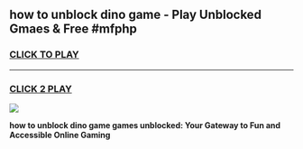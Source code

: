 
## how to unblock dino game - Play Unblocked Gmaes & Free #mfphp
<h3>
<a href="https://news.freeplayer.one?title=how_to_unblock_dino_game&ref=03M">CLICK TO PLAY</a></h3>
<hr>

<h3>
<a href="https://news.freeplayer.one?title=how_to_unblock_dino_game&ref=03M">CLICK 2 PLAY</a>
  
</h3>

<a href="https://news.freeplayer.one?title=how_to_unblock_dino_game&ref=03M"><img src="https://clearcache.store/games.png"></a>


**how to unblock dino game games unblocked: Your Gateway to Fun and Accessible Online Gaming**

